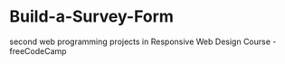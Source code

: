 # Build-a-Survey-Form
second web programming projects in Responsive Web Design Course - freeCodeCamp
